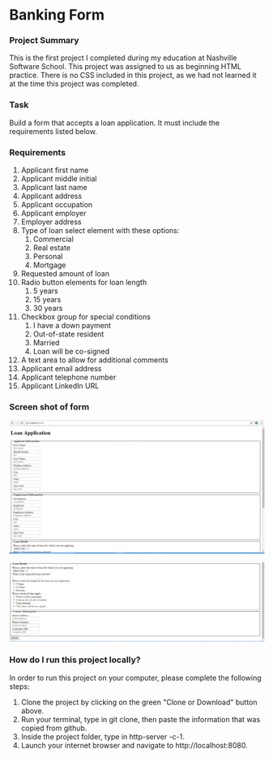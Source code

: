 # Banking Form

### Project Summary
This is the first project I completed during my education at Nashville Software School. This project was assigned to us as beginning HTML practice.  There is no CSS included in this project, as we had not learned it at the time this project was completed.

### Task
Build a form that accepts a loan application. It must include the requirements listed below.

### Requirements
1. Applicant first name
1. Applicant middle initial
1. Applicant last name
1. Applicant address
1. Applicant occupation
1. Applicant employer
1. Employer address
1. Type of loan select element with these options:
	1. Commercial
	1. Real estate
	1. Personal
	1. Mortgage
1. Requested amount of loan
1. Radio button elements for loan length
	1. 5 years
	1. 15 years
	1. 30 years
1. Checkbox group for special conditions
	1.	I have a down payment
	1. Out-of-state resident
	1.	Married
	1.	Loan will be co-signed
1. A text area to allow for additional comments
1. Applicant email address
1. Applicant telephone number
1. Applicant LinkedIn URL

### Screen shot of form

![banking form screen shot no. 1](./images/Banking-form-1.PNG)

![banking form screen shot no. 2](./images/Banking-form-2.PNG)


### How do I run this project locally?

In order to run this project on your computer, please complete the following steps:
  1. Clone the project by clicking on the green "Clone or Download" button above.
  1. Run your terminal, type in git clone, then paste the information that was copied from github.
  1. Inside the project folder, type in http-server -c-1.
  1. Launch your internet browser and navigate to http://localhost:8080.
